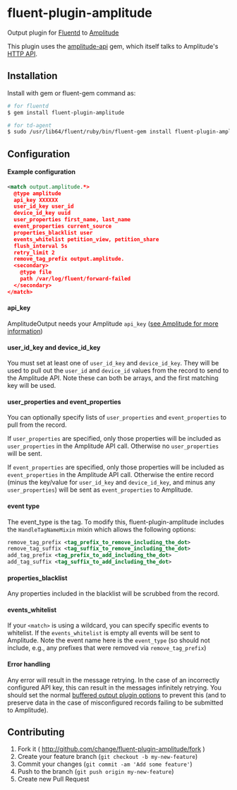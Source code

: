 # fluent-plugin-amplitude
Output plugin for [Fluentd](http://fluentd.org) to [Amplitude](https://amplitude.com/)

This plugin uses the [amplitude-api](https://github.com/toothrot/amplitude-api) gem, which itself talks to Amplitude's [HTTP API](https://amplitude.zendesk.com/hc/en-us/articles/204771828-HTTP-API).

## Installation
Install with gem or fluent-gem command as:

```bash
# for fluentd
$ gem install fluent-plugin-amplitude

# for td-agent
$ sudo /usr/lib64/fluent/ruby/bin/fluent-gem install fluent-plugin-amplitude
```

## Configuration

#### Example configuration
```xml
<match output.amplitude.*>
  @type amplitude
  api_key XXXXXX
  user_id_key user_id
  device_id_key uuid
  user_properties first_name, last_name
  event_properties current_source
  properties_blacklist user
  events_whitelist petition_view, petition_share
  flush_interval 5s
  retry_limit 2
  remove_tag_prefix output.amplitude.
  <secondary>
    @type file
    path /var/log/fluent/forward-failed
  </secondary>
</match>
```

#### api_key
AmplitudeOutput needs your Amplitude `api_key` ([see Amplitude for more information](https://amplitude.zendesk.com/hc/en-us/articles/206728448-Where-can-I-find-my-app-s-API-Key-or-Secret-Key-))

#### user_id_key and device_id_key
You must set at least one of `user_id_key` and `device_id_key`. They will be used to pull out the `user_id` and `device_id` values from the record to send to the Amplitude API. Note these can both be arrays, and the first matching key will be used.

#### user_properties and event_properties
You can optionally specify lists of `user_properties` and `event_properties` to pull from the record.

If `user_properties` are specified, only those properties will be included as `user_properties` in the Amplitude API call.  Otherwise no `user_properties` will be sent.

If `event_properties` are specified, only those properties will be included as `event_properties` in the Amplitude API call. Otherwise the entire record (minus the key/value for `user_id_key` and `device_id_key`, and minus any `user_properties`) will be sent as `event_properties` to Amplitude.

#### event type
The event_type is the tag.  To modify this, fluent-plugin-amplitude includes the `HandleTagNameMixin` mixin which allows the following options:

```xml
remove_tag_prefix <tag_prefix_to_remove_including_the_dot>
remove_tag_suffix <tag_suffix_to_remove_including_the_dot>
add_tag_prefix <tag_prefix_to_add_including_the_dot>
add_tag_suffix <tag_suffix_to_add_including_the_dot>
```

#### properties_blacklist
Any properties included in the blacklist will be scrubbed from the record.

#### events_whitelist
If your `<match>` is using a wildcard, you can specify specific events to whitelist. If the `events_whitelist` is empty all events will be sent to Amplitude. Note the event name here is the `event_type` (so should not include, e.g., any prefixes that were removed via `remove_tag_prefix`)

#### Error handling
Any error will result in the message retrying. In the case of an incorrectly configured API key, this can result in the messages infinitely retrying.  You should set the normal [buffered output plugin options](http://docs.fluentd.org/articles/buffer-plugin-overview) to prevent this (and to preserve data in the case of misconfigured records failing to be submitted to Amplitude).

## Contributing

1. Fork it ( http://github.com/change/fluent-plugin-amplitude/fork )
2. Create your feature branch (`git checkout -b my-new-feature`)
3. Commit your changes (`git commit -am 'Add some feature'`)
4. Push to the branch (`git push origin my-new-feature`)
5. Create new Pull Request
